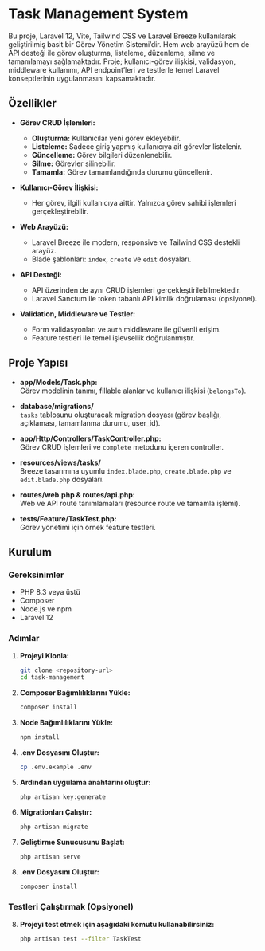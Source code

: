 # Task Management System

Bu proje, Laravel 12, Vite, Tailwind CSS ve Laravel Breeze kullanılarak geliştirilmiş basit bir Görev Yönetim Sistemi’dir. Hem web arayüzü hem de API desteği ile görev oluşturma, listeleme, düzenleme, silme ve tamamlamayı sağlamaktadır. Proje; kullanıcı-görev ilişkisi, validasyon, middleware kullanımı, API endpoint’leri ve testlerle temel Laravel konseptlerinin uygulanmasını kapsamaktadır.

## Özellikler

- **Görev CRUD İşlemleri:**
  - **Oluşturma:** Kullanıcılar yeni görev ekleyebilir.
  - **Listeleme:** Sadece giriş yapmış kullanıcıya ait görevler listelenir.
  - **Güncelleme:** Görev bilgileri düzenlenebilir.
  - **Silme:** Görevler silinebilir.
  - **Tamamla:** Görev tamamlandığında durumu güncellenir.

- **Kullanıcı-Görev İlişkisi:**
  - Her görev, ilgili kullanıcıya aittir. Yalnızca görev sahibi işlemleri gerçekleştirebilir.

- **Web Arayüzü:**
  - Laravel Breeze ile modern, responsive ve Tailwind CSS destekli arayüz.
  - Blade şablonları: `index`, `create` ve `edit` dosyaları.

- **API Desteği:**
  - API üzerinden de aynı CRUD işlemleri gerçekleştirilebilmektedir.
  - Laravel Sanctum ile token tabanlı API kimlik doğrulaması (opsiyonel).

- **Validation, Middleware ve Testler:**
  - Form validasyonları ve `auth` middleware ile güvenli erişim.
  - Feature testleri ile temel işlevsellik doğrulanmıştır.

## Proje Yapısı

- **app/Models/Task.php:**  
  Görev modelinin tanımı, fillable alanlar ve kullanıcı ilişkisi (`belongsTo`).

- **database/migrations/**  
  `tasks` tablosunu oluşturacak migration dosyası (görev başlığı, açıklaması, tamamlanma durumu, user_id).

- **app/Http/Controllers/TaskController.php:**  
  Görev CRUD işlemleri ve `complete` metodunu içeren controller.

- **resources/views/tasks/**  
  Breeze tasarımına uyumlu `index.blade.php`, `create.blade.php` ve `edit.blade.php` dosyaları.

- **routes/web.php & routes/api.php:**  
  Web ve API route tanımlamaları (resource route ve tamamla işlemi).

- **tests/Feature/TaskTest.php:**  
  Görev yönetimi için örnek feature testleri.

## Kurulum

### Gereksinimler

- PHP 8.3 veya üstü
- Composer
- Node.js ve npm
- Laravel 12

### Adımlar

1. **Projeyi Klonla:**

   ```bash
   git clone <repository-url>
   cd task-management
2. **Composer Bağımlılıklarını Yükle:**

   ```bash
   composer install
3. **Node Bağımlılıklarını Yükle:**
   ```bash
   npm install
4. **.env Dosyasını Oluştur:**
   ```bash
   cp .env.example .env
5. **Ardından uygulama anahtarını oluştur:**
   ```bash
   php artisan key:generate
6. **Migrationları Çalıştır:**
   ```bash
   php artisan migrate
7. **Geliştirme Sunucusunu Başlat:**
   ```bash
   php artisan serve
8. **.env Dosyasını Oluştur:**
   ```bash
   composer install
### Testleri Çalıştırmak (Opsiyonel)
8. **Projeyi test etmek için aşağıdaki komutu kullanabilirsiniz:**
   ```bash
   php artisan test --filter TaskTest
